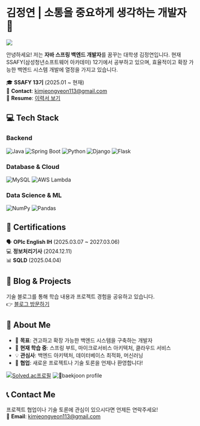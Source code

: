 # 김정연 | 소통을 중요하게 생각하는 개발자 👋

![](https://gh-hits.nomadcoders.workers.dev/view?username=blueconecell&cache)

안녕하세요! 저는 **자바 스프링 백엔드 개발자**를 꿈꾸는 대학생 김정연입니다. 현재 SSAFY(삼성청년소프트웨어 아카데미) 12기에서 공부하고 있으며, 효율적이고 확장 가능한 백엔드 시스템 개발에 열정을 가지고 있습니다.

🎓 **SSAFY 13기** (2025.01 ~ 현재)  
📧 **Contact**: kimjeongyeon113@gmail.com  
📄 **Resume**: [이력서 보기](https://yellow-shift-686.notion.site/1886ea818dfb804d9b88dbdc7c35bf51)  

## 💻 Tech Stack

### Backend
![Java](https://img.shields.io/badge/Java-ED8B00?style=flat-square&logo=openjdk&logoColor=white)
![Spring Boot](https://img.shields.io/badge/Spring%20Boot-6DB33F?style=flat-square&logo=spring&logoColor=white)
![Python](https://img.shields.io/badge/Python-3776AB?style=flat-square&logo=python&logoColor=white)
![Django](https://img.shields.io/badge/Django-092E20?style=flat-square&logo=django&logoColor=white)
![Flask](https://img.shields.io/badge/Flask-000000?style=flat-square&logo=flask&logoColor=white)

### Database & Cloud
![MySQL](https://img.shields.io/badge/MySQL-4479A1?style=flat-square&logo=mysql&logoColor=white)
![AWS Lambda](https://img.shields.io/badge/AWS%20Lambda-FF9900?style=flat-square&logo=awslambda&logoColor=white)

### Data Science & ML
![NumPy](https://img.shields.io/badge/NumPy-013243?style=flat-square&logo=numpy&logoColor=white)
![Pandas](https://img.shields.io/badge/Pandas-150458?style=flat-square&logo=pandas&logoColor=white)

## 📜 Certifications

🗣️ **OPIc English IH** (2025.03.07 ~ 2027.03.06)  
💻 **정보처리기사** (2024.12.11)  
📊 **SQLD** (2025.04.04)

## 📝 Blog & Projects

기술 블로그를 통해 학습 내용과 프로젝트 경험을 공유하고 있습니다.  
👉 [블로그 방문하기](https://blueconecell.oopy.io/)

## 🚀 About Me

- 🎯 **목표**: 견고하고 확장 가능한 백엔드 시스템을 구축하는 개발자
- 🌱 **현재 학습 중**: 스프링 부트, 마이크로서비스 아키텍처, 클라우드 서비스
- 💡 **관심사**: 백엔드 아키텍처, 데이터베이스 최적화, 머신러닝
- 🤝 **협업**: 새로운 프로젝트나 기술 토론을 언제나 환영합니다!

[![Solved.ac프로필](http://mazassumnida.wtf/api/v2/generate_badge?boj=kmcreeper113_2)](https://solved.ac/kmcreeper113_2)
![baekjoon profile](http://mazandi.herokuapp.com/api?handle=kmcreeper113_2&theme=cold)


## 📞 Contact Me

프로젝트 협업이나 기술 토론에 관심이 있으시다면 언제든 연락주세요!  
📧 **Email**: kimjeongyeon113@gmail.com

